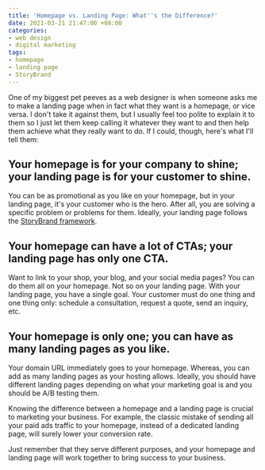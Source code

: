 ```yaml
---
title: 'Homepage vs. Landing Page: What''s the Difference?'
date: 2021-03-21 21:47:00 +08:00
categories:
- web design
- digital marketing
tags:
- homepage
- landing page
- StoryBrand
---
```


One of my biggest pet peeves as a web designer is when someone asks me to make a landing page when in fact what they want is a homepage, or vice versa. I don't take it against them, but I usually feel too polite to explain it to them so I just let them keep calling it whatever they want to and then help them achieve what they really want to do. If I could, though, here's what I'll tell them:

## Your homepage is for your company to shine; your landing page is for your customer to shine.

You can be as promotional as you like on your homepage, but in your landing page, it's your customer who is the hero. After all, you are solving a specific problem or problems for them. Ideally, your landing page follows the [StoryBrand framework](https://storybrand.com).

## Your homepage can have a lot of CTAs; your landing page has only one CTA.

Want to link to your shop, your blog, and your social media pages? You can do them all on your homepage. Not so on your landing page. With your landing page, you have a single goal. Your customer must do one thing and one thing only: schedule a consultation, request a quote, send an inquiry, etc.

## Your homepage is only one; you can have as many landing pages as you like.

Your domain URL immediately goes to your homepage. Whereas, you can add as many landing pages as your hosting allows. Ideally, you should have different landing pages depending on what your marketing goal is and you should be A/B testing them.

Knowing the difference between a homepage and a landing page is crucial to marketing your business. For example, the classic mistake of sending all your paid ads traffic to your homepage, instead of a dedicated landing page, will surely lower your conversion rate.

Just remember that they serve different purposes, and your homepage and landing page will work together to bring success to your business.